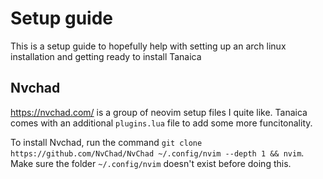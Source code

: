 # Setup guide

This is a setup guide to hopefully help with setting up an arch linux installation and getting ready to install Tanaica

## Nvchad
https://nvchad.com/ is a group of neovim setup files I quite like. Tanaica comes with an additional `plugins.lua` file to add some more funcitonality.

To install Nvchad, run the command `git clone https://github.com/NvChad/NvChad ~/.config/nvim --depth 1 && nvim`. Make sure the folder `~/.config/nvim` doesn't exist before doing this.

